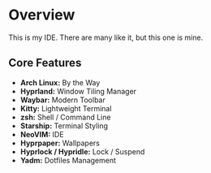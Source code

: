 # Overview

This is my IDE. There are many like it, but this one is mine.


## Core Features

- **Arch Linux:** By the Way
- **Hyprland:** Window Tiling Manager
- **Waybar:** Modern Toolbar
- **Kitty:** Lightweight Terminal
- **zsh:** Shell / Command Line
- **Starship:** Terminal Styling
- **NeoVIM:** IDE
- **Hyprpaper:** Wallpapers
- **Hyprlock / Hypridle:** Lock / Suspend
- **Yadm:** Dotfiles Management